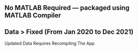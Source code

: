 ## **No MATLAB Required** — packaged using MATLAB Compiler 
## **Data** > Fixed (From Jan 2020 to Dec 2021)
Updated Data Requires Recompiling The App 

